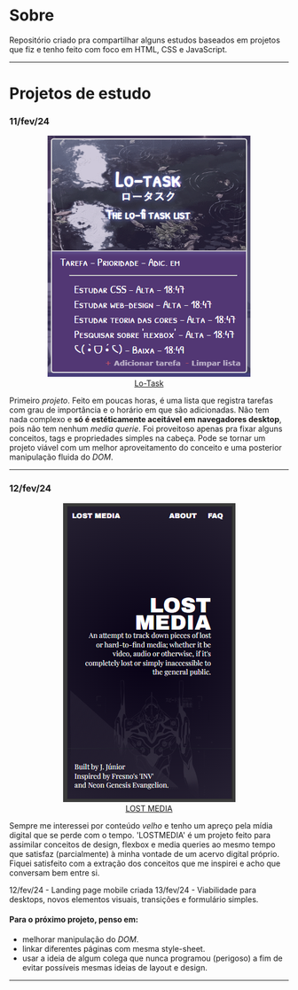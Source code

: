 # Sobre
Repositório criado pra compartilhar alguns estudos baseados em projetos que fiz e tenho feito com foco em HTML, CSS e JavaScript.

***

# Projetos de estudo

### 11/fev/24

<p align=center>
  <a href="https://jjuniorbrasil.github.io/projetos-front/Lo-task/">
    <img src="Lo-task/assets/Screenshot_1.png" alt="Lo-task thumb"><br>
    Lo-Task
  </a>
</p>

Primeiro *projeto*. Feito em poucas horas, é uma lista que registra tarefas com grau de importância e o horário em que são adicionadas. Não tem nada complexo e **só é estéticamente aceitável em navegadores desktop**, pois não tem nenhum *media querie*. Foi proveitoso apenas pra fixar alguns conceitos, tags e propriedades simples na cabeça. Pode se tornar um projeto viável com um melhor aproveitamento do conceito e uma posterior manipulação fluida do *DOM*.

<hr>

### 12/fev/24

<p align=center>
  <a href="https://jjuniorbrasil.github.io/projetos-front/LOSTMEDIA/">
    <img src="LOSTMEDIA/thumb.png" alt="Lost Media thumb"><br>
    LOST MEDIA
  </a>
</p>

Sempre me interessei por conteúdo *velho* e tenho um apreço pela mídia digital que se perde com o tempo. 'LOSTMEDIA' é um projeto feito para assimilar conceitos de design, flexbox e media queries ao mesmo tempo que satisfaz (parcialmente) à minha vontade de um acervo digital próprio. Fiquei satisfeito com a extração dos conceitos que me inspirei e acho que conversam bem entre si.

12/fev/24 - Landing page mobile criada
13/fev/24 - Viabilidade para desktops, novos elementos visuais, transições e formulário simples.

#### Para o próximo projeto, penso em:
- melhorar manipulação do *DOM*.
- linkar diferentes páginas com mesma style-sheet.
- usar a ideia de algum colega que nunca programou (perigoso) a fim de evitar possíveis mesmas ideias de layout e design.

***
